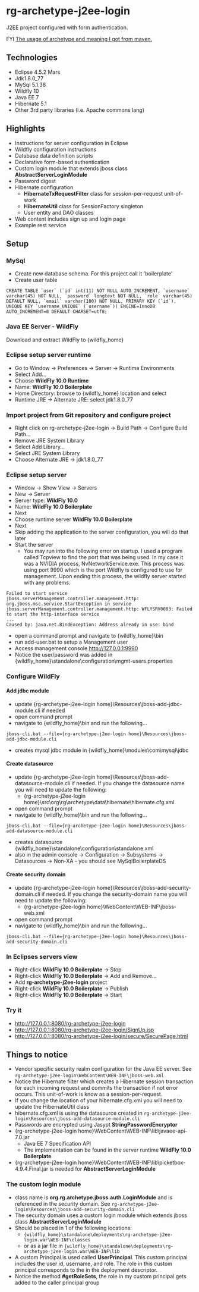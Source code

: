

# rg-archetype-j2ee-login

J2EE project configured with form authentication.

FYI [The usage of archetype and meaning I got from maven.](https://maven.apache.org/guides/introduction/introduction-to-archetypes.html)

## Technologies
* Eclipse 4.5.2 Mars
* Jdk1.8.0_77
* MySql 5.1.38
* Wildfly 10
* Java EE 7
* Hibernate 5.1
* Other 3rd party libraries (i.e. Apache commons lang)

## Highlights
* Instructions for server configuration in Eclipse
* Wildfly configuration instructions
* Database data definition scripts
* Declarative form-based authentication
* Custom login module that extends jboss class **AbstractServerLoginModule**
* Password digest
* Hibernate configuration
  * **HibernateTxRequestFilter** class for session-per-request unit-of-work
  * **HibernateUtil** class for SessionFactory singleton
  * User entity and DAO classes
* Web content includes sign up and login page
* Example rest service

## Setup

### MySql
* Create new database schema.  For this project call it 'boilerplate'
* Create user table
```
CREATE TABLE `user` (`id` int(11) NOT NULL AUTO_INCREMENT, `username` varchar(45) NOT NULL, `password` longtext NOT NULL, `role` varchar(45) DEFAULT NULL, `email` varchar(100) NOT NULL, PRIMARY KEY (`id`), UNIQUE KEY `username_UNIQUE` (`username`)) ENGINE=InnoDB AUTO_INCREMENT=8 DEFAULT CHARSET=utf8;
```

### Java EE Server - WildFly
Download and extract WildFly to {wildfly_home}

### Eclipse setup server runtime
* Go to Window -> Preferences -> Server -> Runtime Environments
* Select Add...
* Choose **WildFly 10.0 Runtime**
* Name: **WildFly 10.0 Boilerplate**
* Home Directory: browse to {wildfly_home} location and select
* Runtime JRE -> Alternate JRE: select jdk1.8.0_77

### Import project from Git repository and configure project
* Right click on rg-archetype-j2ee-login -> Build Path -> Configure Build Path...
* Remove JRE System Library
* Select Add Library...
* Select JRE System Library
* Choose Alternate JRE -> jdk1.8.0_77

### Eclipse setup server
* Window -> Show View -> Servers
* New -> Server
* Server type: **WildFly 10.0**
* Name: **WildFly 10.0 Boilerplate**
* Next
* Choose runtime server **WildFly 10.0 Boilerplate**
* Next
* Skip adding the application to the server configuration, you will do that later
* Start the server
  * You may run into the following error on startup.  I used a program called Tcpview to find the port that was being used.  In my case it was a NVIDIA process, NvNetworkService.exe.  This process was using port 9990 which is the port Wildfly is configured to use for management.  Upon ending this process, the wildfly server started with any problems.

```
Failed to start service jboss.serverManagement.controller.management.http: org.jboss.msc.service.StartException in service jboss.serverManagement.controller.management.http: WFLYSRV0083: Failed to start the http-interface service
...
Caused by: java.net.BindException: Address already in use: bind
```

* open a command prompt and navigate to {wildfly_home}\bin
* run add-user.bat to setup a Management user
* Access management console http://127.0.0.1:9990
* Notice the user/password was added in {wildfly_home}\standalone\configuration\mgmt-users.properties

### Configure WildFly

#### Add jdbc module
* update {rg-archetype-j2ee-login home}\Resources\jboss-add-jdbc-module.cli if needed
* open command prompt
* navigate to {wildfly_home}\bin and run the following...

```
jboss-cli.bat --file={rg-archetype-j2ee-login home}\Resources\jboss-add-jdbc-module.cli
```
* creates mysql jdbc module in {wildfly_home}\modules\com\mysql\jdbc

#### Create datasource
* update {rg-archetype-j2ee-login home}\Resources\jboss-add-datasource-module.cli if needed.  If you change the datasource name you will need to update the following:
  * {rg-archetype-j2ee-login home}\src\org\rg\archetype\data\hibernate\hibernate.cfg.xml
* open command prompt
* navigate to {wildfly_home}\bin and run the following...

```
jboss-cli.bat --file={rg-archetype-j2ee-login home}\Resources\jboss-add-datasource-module.cli
```

* creates datasource {wildfly_home}\standalone\configuration\standalone.xml
* also in the admin console -> Configuration -> Subsystems -> Datasources -> Non-XA - you should see MySqlBoilerplateDS

#### Create security domain
* update {rg-archetype-j2ee-login home}\Resources\jboss-add-security-domain.cli if needed.  If you change the security-domain name you will need to update the following:
  * {rg-archetype-j2ee-login home}\WebContent\WEB-INF\jboss-web.xml
* open command prompt
* navigate to {wildfly_home}\bin and run the following...

```
jboss-cli.bat --file={rg-archetype-j2ee-login home}\Resources\jboss-add-security-domain.cli
```

### In Eclipses servers view
* Right-click **WildFly 10.0 Boilerplate** -> Stop
* Right-click **WildFly 10.0 Boilerplate** -> Add and Remove...
* Add **rg-archetype-j2ee-login** project
* Right-click **WildFly 10.0 Boilerplate** -> Publish
* Right-click **WildFly 10.0 Boilerplate** -> Start

### Try it
* http://127.0.0.1:8080/rg-archetype-j2ee-login
* http://127.0.0.1:8080/rg-archetype-j2ee-login/SignUp.jsp
* http://127.0.0.1:8080/rg-archetype-j2ee-login/secure/SecurePage.html

## Things to notice
* Vendor specific security realm configuration for the Java EE server.  See ``rg-archetype-j2ee-login\WebContent\WEB-INF\jboss-web.xml``
* Notice the Hibernate filter which creates a Hibernate session transaction for each incoming request and commits the transaction if not error occurs.  This unit-of-work is know as a session-per-request.
* If you change the location of your hibernate.cfg.xml you will need to update the HibernateUtil class
* hibernate.cfg.xml is using the datasource created in ``rg-archetype-j2ee-login\Resources\jboss-add-datasource-module.cli``
* Passwords are encrypted using Jasypt **StringPasswordEncryptor**
* {rg-archetype-j2ee-login home}\WebContent\WEB-INF\lib\javaee-api-7.0.jar
  * Java EE 7 Specification API
  * The implementation can be found in the server runtime **WildFly 10.0 Boilerplate**
* {rg-archetype-j2ee-login home}\WebContent\WEB-INF\lib\picketbox-4.9.4.Final.jar is needed for **AbstractServerLoginModule**

### The custom login module
* class name is **org.rg.archetype.jboss.auth.LoginModule** and is referenced in the security domain.  See ```rg-archetype-j2ee-login\Resources\jboss-add-security-domain.cli```
* The security domain uses a custom login module which extends jboss class **AbstractServerLoginModule**
* Should be placed in 1 of the following locations:
  * ``{wildfly_home}\standalone\deployments\rg-archetype-j2ee-login.war\WEB-INF\classes``
  * or as a jar file in ``{wildfly_home}\standalone\deployments\rg-archetype-j2ee-login.war\WEB-INF\lib``
* A custom Principal is used called **UserPrincipal**.  This custom principal includes the user id, username, and role.  The role in this custom principal corresponds to the <security-role> in the deployment descriptor.
* Notice the method **#getRoleSets**, the role in my custom principal gets added to the caller principal group